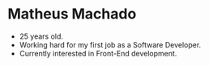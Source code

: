 # Matheus Machado

- 25 years old.
- Working hard for my first job as a Software Developer.
- Currently interested in Front-End development.
